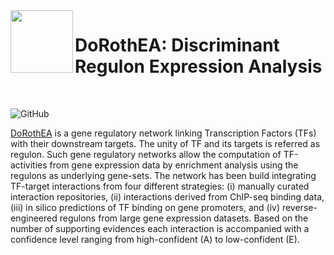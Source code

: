 <img src="https://github.com/saezlab/dorothea/raw/master/man/figures/tool_logo.png" align="left" height="100">

# DoRothEA: Discriminant Regulon Expression Analysis 

<br />

<!-- badges: start -->
![GitHub](https://img.shields.io/github/license/saezlab/dorothea)
<!-- badges: end -->

[DoRothEA](https://saezlab.github.io/dorothea/) is a gene regulatory network linking Transcription Factors (TFs) with their downstream targets. The unity of TF 
and its targets is referred as regulon. Such gene regulatory networks allow the computation of TF-activities from gene expression data by enrichment analysis 
using the regulons as underlying gene-sets. The network has been build integrating TF-target interactions from four different strategies: (i) manually curated 
interaction repositories, (ii) interactions derived from ChIP-seq binding data, (iii) in silico predictions of TF binding on gene promoters, and (iv) 
reverse-engineered regulons from large gene expression datasets. Based on the number of supporting evidences each interaction is accompanied with a confidence 
level ranging from high-confident (A) to low-confident (E).
